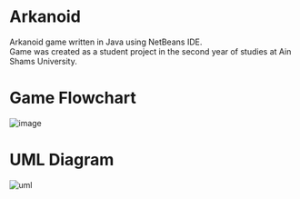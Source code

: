 # Arkanoid
Arkanoid game written in Java using NetBeans IDE.  
Game was created as a student project in the second year of studies at Ain Shams University.  
# Game Flowchart
![image](https://user-images.githubusercontent.com/53131422/132715612-7a593ae3-33d0-45e0-a1c5-22d35a53d4d7.png)
# UML Diagram
![uml](https://user-images.githubusercontent.com/53131422/132716539-4e6a0326-5164-45a6-91af-1b3fe16a4410.png)



